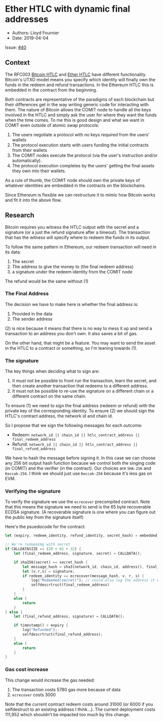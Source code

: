 # Ether HTLC with dynamic final addresses

* Authors: Lloyd Fournier
* Date: 2019-04-04

Issue: [#40](https://github.com/comit-network/RFCs/issues/40)

## Context

The RFC003 [Bitcoin HTLC](https://github.com/comit-network/RFCs/blob/master/RFC-005-SWAP-Basic-Bitcoin.md) and [Ether HTLC](https://github.com/comit-network/RFCs/blob/master/RFC-007-SWAP-Basic-Ether.md) have different functionality.
Bitcoin's UTXO model means you specify which identity will finally own the funds in the redeem and refund transactions.
In the Ethereum HTLC this is embedded in the contract from the beginning.

Both contracts are representative of the paradigms of each blockchain but their differences get in the way writing generic code for interacting with them.
The nature of Bitcoin allows the COMIT node to handle all the keys involved in the HTLC and simply ask the user for where they want the funds when the time comes.
To me this is good design and what we want in COMIT even outside of atomic swap protocols:

1. The users negotiate a protocol with no keys required from the users' wallets
2. The protocol execution starts with users funding the initial contracts from their wallets
3. The COMIT nodes execute the protocol (via the user's instruction and/or automatically).
4. The protocol execution completes by the users' getting the final assets they own into their wallets.

As a rule of thumb, the COMIT node should own the private keys of whatever identities are embedded in the contracts on the blockchains.

Since Ethereum is flexible we can restructure it to mimic how Bitcoin works and fit it into the above flow.

## Research

Bitcoin requires you witness the HTLC output with the secret and a signature (or a just the refund signature after a timeout).
The transaction that has the witness will specify where to redeem the funds in its output.

To follow the same pattern in Ethereum, our redeem transaction will need in its data:

1. The secret
2. The address to give the money to (the final redeem address)
3. a signature under the redeem identity from the COMIT node

The refund would be the same without (1)

### The Final Address

The decision we have to make here is whether the final address is:

1. Provided in the data
2. The sender address

(2) is nice because it means that there is no way to mess it up and send a transaction to an address you don't own. It also saves a bit of gas.

On the other hand, that might be a feature.
You may want to send the asset in the HTLC to a contract or something, so I'm leaning towards (1).


### The signature

The key things when deciding what to sign are:

1. It must not be possible to front run the transaction, learn the secret, and then create another transaction that redeems to a different address.
2. It must not be possible to re-use the signature on a different chain or a different contract on the same chain.

To ensure (1) we need to sign the final address (redeem or refund) with the private key of the corresponding identity.
To ensure (2) we should sign the HTLC's contract address, the network id and chain id.

So I propose that we sign the following messages for each outcome:

- Redeem: `network_id || chain_id || htlc_contract_address || final_redeem_address`
- Refund: `network_id || chain_id || htlc_contract_address || final_refund_address`

We have to hash the message before signing it.
In this case we can choose any 256 bit output hash function because we control both the singing code (in COMIT) and the verifier (in the contract).
Our choices are `SHA-256` and `Keccak-256`.
I think we should just use `Keccak-256` because it's less gas on EVM.

### Verifying the signature

To verify the signature we use the `ecrecover` precompiled contract.
Note that this means the signature we need to send is the 65 byte recoverable ECDSA signature.
(A recoverable signature is one where you can figure out the public key from the signature itself)

Here's the psuedocode for the contract:

``` rust
let (expiry, redeem_identity, refund_identity, secret_hash) = embedded_somehow...;

// We're redeemimg with secret
if CALLDATASIZE == (20 + 65 + 32) {
    let (final_redeem_address, signature, secret) = CALLDATA();

    if sha256(secret) == secret_hash {
        let message_hash = sha3(network_id, chain_id, address(), final_redeem_address);
        let (v,r,s) = signature;
        if redeem_identity == ecrecover(message_hash, v, r, s) {
            log("Redeemed(secret)"); // could also log the address it was redeemed to
            selfdescrtruct(final_redeem_address)
        }
    }
    else {
        return
    }
} else {
    let (final_refund_address, signature) = CALLDATA();

    if timestamp() > expiry {
        log("Refunded");
        selfdescrtruct(final_refund_address);
    }
    else {
        return
    }
}
```


### Gas cost increase

This change would increase the gas needed:

1. The transaction costs 5780 gas more because of data
2. `ecrecover` costs 3000

Note that the current contract redeem costs around 31000 (or 6000 if you selfdestruct to an existing address I think...).
The current deployment costs 111,952 which shouldn't be impacted too much by this change.
